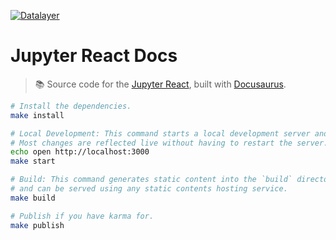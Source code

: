 [![Datalayer](https://assets.datalayer.design/datalayer-25.svg)](https://datalayer.io)

# Jupyter React Docs

> 📚 Source code for the [Jupyter React](https://github.com/datalayer/jupyter-react), built with [Docusaurus](https://docusaurus.io).

```bash
# Install the dependencies.
make install
```

```bash
# Local Development: This command starts a local development server and opens up a browser window.
# Most changes are reflected live without having to restart the server.
echo open http://localhost:3000
make start
```

```bash
# Build: This command generates static content into the `build` directory 
# and can be served using any static contents hosting service.
make build
```

```bash
# Publish if you have karma for.
make publish
```
